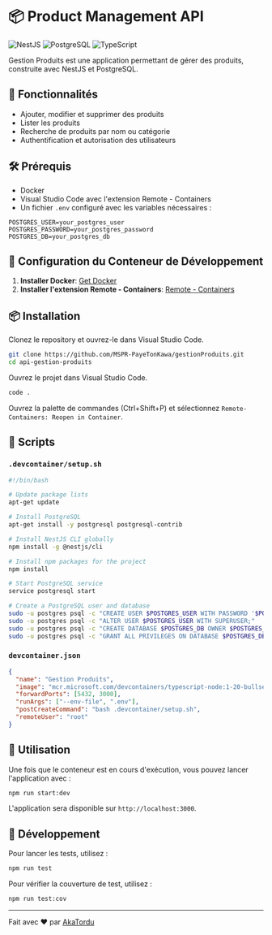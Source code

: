 # 📦 Product Management API

![NestJS](https://img.shields.io/badge/NestJS-7E1E9C?style=for-the-badge&logo=nestjs&logoColor=white)
![PostgreSQL](https://img.shields.io/badge/PostgreSQL-336791?style=for-the-badge&logo=postgresql&logoColor=white)
![TypeScript](https://img.shields.io/badge/TypeScript-007ACC?style=for-the-badge&logo=typescript&logoColor=white)

Gestion Produits est une application permettant de gérer des produits, construite avec NestJS et PostgreSQL.

## 🚀 Fonctionnalités

- Ajouter, modifier et supprimer des produits
- Lister les produits
- Recherche de produits par nom ou catégorie
- Authentification et autorisation des utilisateurs

## 🛠️ Prérequis

- Docker
- Visual Studio Code avec l'extension Remote - Containers
- Un fichier `.env` configuré avec les variables nécessaires :

```env
POSTGRES_USER=your_postgres_user
POSTGRES_PASSWORD=your_postgres_password
POSTGRES_DB=your_postgres_db
```

## 🐳 Configuration du Conteneur de Développement

1. **Installer Docker**: [Get Docker](https://www.docker.com/get-started)
2. **Installer l'extension Remote - Containers**: [Remote - Containers](https://marketplace.visualstudio.com/items?itemName=ms-vscode-remote.remote-containers)

## 📦 Installation

Clonez le repository et ouvrez-le dans Visual Studio Code.

```sh
git clone https://github.com/MSPR-PayeTonKawa/gestionProduits.git
cd api-gestion-produits
```

Ouvrez le projet dans Visual Studio Code.

```sh
code .
```

Ouvrez la palette de commandes (Ctrl+Shift+P) et sélectionnez `Remote-Containers: Reopen in Container`.

## 📜 Scripts

### `.devcontainer/setup.sh`

```sh
#!/bin/bash

# Update package lists
apt-get update

# Install PostgreSQL
apt-get install -y postgresql postgresql-contrib

# Install NestJS CLI globally
npm install -g @nestjs/cli

# Install npm packages for the project
npm install

# Start PostgreSQL service
service postgresql start

# Create a PostgreSQL user and database
sudo -u postgres psql -c "CREATE USER $POSTGRES_USER WITH PASSWORD '$POSTGRES_PASSWORD';"
sudo -u postgres psql -c "ALTER USER $POSTGRES_USER WITH SUPERUSER;"
sudo -u postgres psql -c "CREATE DATABASE $POSTGRES_DB OWNER $POSTGRES_USER;"
sudo -u postgres psql -c "GRANT ALL PRIVILEGES ON DATABASE $POSTGRES_DB TO $POSTGRES_USER;"
```

### `devcontainer.json`

```json
{
  "name": "Gestion Produits",
  "image": "mcr.microsoft.com/devcontainers/typescript-node:1-20-bullseye",
  "forwardPorts": [5432, 3000],
  "runArgs": ["--env-file", ".env"],
  "postCreateCommand": "bash .devcontainer/setup.sh",
  "remoteUser": "root"
}
```

## 📖 Utilisation

Une fois que le conteneur est en cours d'exécution, vous pouvez lancer l'application avec :

```sh
npm run start:dev
```

L'application sera disponible sur `http://localhost:3000`.

## 🔧 Développement

Pour lancer les tests, utilisez :

```sh
npm run test
```

Pour vérifier la couverture de test, utilisez :

```sh
npm run test:cov
```

---

Fait avec ❤️ par [AkaTordu](https://github.com/AkaTordu)